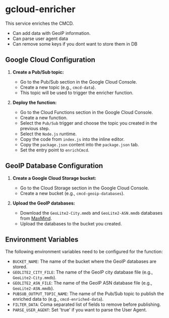 # gcloud-enricher

This service enriches the CMCD.
 - Can add data with GeoIP information.
 - Can parse user agent data
 - Can remove some keys if you dont want to store them in DB

## Google Cloud Configuration

1.  **Create a Pub/Sub topic:**
    *   Go to the Pub/Sub section in the Google Cloud Console.
    *   Create a new topic (e.g., `cmcd-data`).
    *   This topic will be used to trigger the enricher function.

2.  **Deploy the function:**
    *   Go to the Cloud Functions section in the Google Cloud Console.
    *   Create a new function.
    *   Select the `Pub/Sub` trigger and choose the topic you created in the previous step.
    *   Select the `Node.js` runtime.
    *   Copy the code from `index.js` into the inline editor.
    *   Copy the `package.json` content into the `package.json` tab.
    *   Set the entry point to `enrichCmcd`.

## GeoIP Database Configuration

1.  **Create a Google Cloud Storage bucket:**
    *   Go to the Cloud Storage section in the Google Cloud Console.
    *   Create a new bucket (e.g., `cmcd-geoip-databases`).

2.  **Upload the GeoIP databases:**
    *   Download the `GeoLite2-City.mmdb` and `GeoLite2-ASN.mmdb` databases from [MaxMind](https://dev.maxmind.com/geoip/geolite2-free-geolocation-data).
    *   Upload the databases to the bucket you created.

## Environment Variables

The following environment variables need to be configured for the function:

*   `BUCKET_NAME`: The name of the bucket where the GeoIP databases are stored.
*   `GEOLITE2_CITY_FILE`: The name of the GeoIP city database file (e.g., `GeoLite2-City.mmdb`).
*   `GEOLITE2_ASN_FILE`: The name of the GeoIP ASN database file (e.g., `GeoLite2-ASN.mmdb`).
*   `PUBSUB_OUTPUT_TOPIC_NAME`: The name of the Pub/Sub topic to publish the enriched data to (e.g., `cmcd-enriched-data`).
*   `FILTER_DATA`: Coma separated list of fields to remove before publishing.
*   `PARSE_USER_AGENT`: Set 'true' if you want to parse the User Agent.
